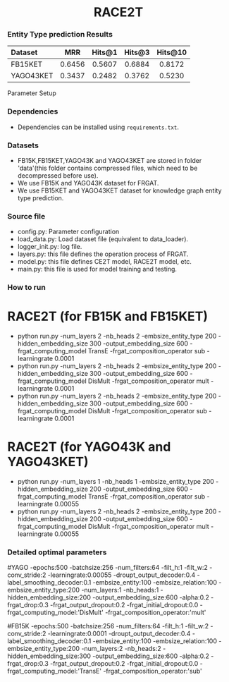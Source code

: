 <h1 align="center">
  RACE2T
</h1>

### Entity Type prediction Results
Dataset | MRR | Hits@1 | Hits@3 | Hits@10
:--- | :---: | :---: | :---: | :---:
FB15KET | 0.6456 | 0.5607 | 0.6884 | 0.8172
YAGO43KET | 0.3437 | 0.2482 | 0.3762 | 0.5230

Parameter Setup

### Dependencies
- Dependencies can be installed using `requirements.txt`.
### Datasets 
- FB15K,FB15KET,YAGO43K and YAGO43KET are stored in folder 'data'(this folder contains compressed files, which need to be decompressed before use).
- We use FB15K and YAGO43K dataset for FRGAT. 
- We use FB15KET and YAGO43KET dataset for knowledge graph entity type prediction. 
### Source file
- config.py: Parameter configuration
- load_data.py: Load dataset file (equivalent to data_loader).
- logger_init.py: log file.
- layers.py: this file defines the operation process of FRGAT.
- model.py: this file defines CE2T model, RACE2T model, etc.
- main.py: this file is used for model training and testing.
### How to run
# RACE2T (for FB15K and FB15KET)
- python run.py -num_layers 2 -nb_heads 2 -embsize_entity_type 200 -hidden_embedding_size 300 -output_embedding_size 600 -frgat_computing_model TransE -frgat_composition_operator sub -learningrate 0.0001
- python run.py -num_layers 2 -nb_heads 2 -embsize_entity_type 200 -hidden_embedding_size 300 -output_embedding_size 600 -frgat_computing_model DisMult -frgat_composition_operator mult -learningrate 0.0001
- python run.py -num_layers 2 -nb_heads 2 -embsize_entity_type 200 -hidden_embedding_size 300 -output_embedding_size 600 -frgat_computing_model DisMult -frgat_composition_operator sub -learningrate 0.0001
# RACE2T (for YAGO43K and YAGO43KET)
- python run.py -num_layers 1 -nb_heads 1 -embsize_entity_type 200 -hidden_embedding_size 200 -output_embedding_size 600 -frgat_computing_model TransE -frgat_composition_operator sub -learningrate 0.00055
- python run.py -num_layers 2 -nb_heads 2 -embsize_entity_type 200 -hidden_embedding_size 200 -output_embedding_size 600 -frgat_computing_model DisMult -frgat_composition_operator mult -learningrate 0.00055
### Detailed optimal parameters
#YAGO
-epochs:500
-batchsize:256
-num_filters:64
-filt_h:1
-filt_w:2
-conv_stride:2
-learningrate:0.00055
-droupt_output_decoder:0.4
-label_smoothing_decoder:0.1
-embsize_entity:100
-embsize_relation:100
-embsize_entity_type:200
-num_layers:1
-nb_heads:1
-hidden_embedding_size:200
-output_embedding_size:600
-alpha:0.2
-frgat_drop:0.3
-frgat_output_dropout:0.2
-frgat_initial_dropout:0.0
-frgat_computing_model:'DisMult'
-frgat_composition_operator:'mult'

#FB15K
-epochs:500
-batchsize:256
-num_filters:64
-filt_h:1
-filt_w:2
-conv_stride:2
-learningrate:0.0001
-droupt_output_decoder:0.4
-label_smoothing_decoder:0.1
-embsize_entity:100
-embsize_relation:100
-embsize_entity_type:200
-num_layers:2
-nb_heads:2
-hidden_embedding_size:300
-output_embedding_size:600
-alpha:0.2
-frgat_drop:0.3
-frgat_output_dropout:0.2
-frgat_initial_dropout:0.0
-frgat_computing_model:'TransE'
-frgat_composition_operator:'sub'
